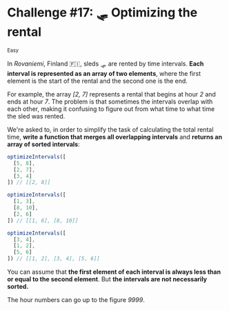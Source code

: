 # Challenge #17: 🛷 Optimizing the rental

<small>Easy</small>

In _Rovaniemi_, Finland 🇫🇮, sleds 🛷 are rented by time intervals. **Each interval is represented as an array of two elements**, where the first element is the start of the rental and the second one is the end.

For example, the array _[2, 7]_ represents a rental that begins at hour _2_ and ends at hour _7_. The problem is that sometimes the intervals overlap with each other, making it confusing to figure out from what time to what time the sled was rented.

We're asked to, in order to simplify the task of calculating the total rental time, **write a function that merges all overlapping intervals** and **returns an array of sorted intervals**:

```javascript
optimizeIntervals([
  [5, 8],
  [2, 7],
  [3, 4]
]) // [[2, 8]]

optimizeIntervals([
  [1, 3],
  [8, 10],
  [2, 6]
]) // [[1, 6], [8, 10]]

optimizeIntervals([
  [3, 4],
  [1, 2],
  [5, 6]
]) // [[1, 2], [3, 4], [5, 6]]
```

You can assume that **the first element of each interval is always less than or equal to the second element**. But **the intervals are not necessarily sorted.**

The hour numbers can go up to the figure _9999_.
